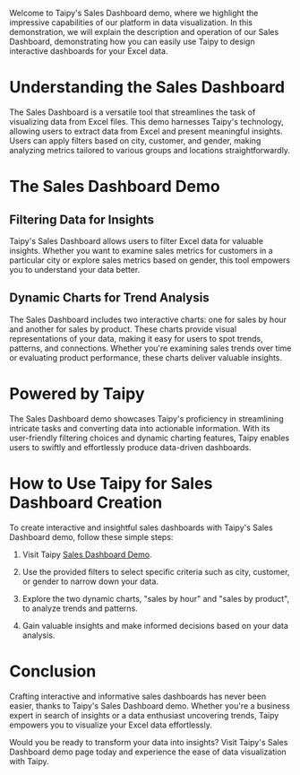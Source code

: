 Welcome to Taipy's Sales Dashboard demo, where we highlight the impressive capabilities 
of our platform in data visualization. 
In this demonstration, we will explain the description and operation of our Sales Dashboard, 
demonstrating how you can easily use Taipy to design interactive dashboards for your Excel data.

# Understanding the Sales Dashboard
The Sales Dashboard is a versatile tool that streamlines the task of visualizing data from Excel 
files. This demo harnesses Taipy's technology, allowing users to extract data from Excel and 
present meaningful insights. Users can apply filters based on city, customer, and gender, making 
analyzing metrics tailored to various groups and locations straightforwardly.

# The Sales Dashboard Demo
## Filtering Data for Insights
Taipy's Sales Dashboard allows users to filter Excel data for valuable insights. Whether you 
want to examine sales metrics for customers in a particular city or explore sales metrics based 
on gender, this tool empowers you to understand your data better.

## Dynamic Charts for Trend Analysis
The Sales Dashboard includes two interactive charts: one for sales by hour and another for sales 
by product. These charts provide visual representations of your data, making it easy for users 
to spot trends, patterns, and connections. Whether you're examining sales trends over time or 
evaluating product performance, these charts deliver valuable insights.

# Powered by Taipy
The Sales Dashboard demo showcases Taipy's proficiency in streamlining intricate tasks and 
converting data into actionable information. With its user-friendly filtering choices and 
dynamic charting features, Taipy enables users to swiftly and effortlessly produce data-driven 
dashboards.

# How to Use Taipy for Sales Dashboard Creation
To create interactive and insightful sales dashboards with Taipy's Sales Dashboard demo, follow 
these simple steps:

1. Visit Taipy [Sales Dashboard Demo](https://sales-dashboard.taipy.cloud/).

2. Use the provided filters to select specific criteria such as city, customer, or gender to 
    narrow down your data.

3. Explore the two dynamic charts, "sales by hour" and "sales by product", to analyze trends and 
    patterns.

4. Gain valuable insights and make informed decisions based on your data analysis.

# Conclusion
Crafting interactive and informative sales dashboards has never been easier, thanks to Taipy's 
Sales Dashboard demo. Whether you're a business expert in search of insights or a data 
enthusiast uncovering trends, Taipy empowers you to visualize your Excel data effortlessly.

Would you be ready to transform your data into insights? Visit Taipy's Sales Dashboard demo page 
today and experience the ease of data visualization with Taipy.

